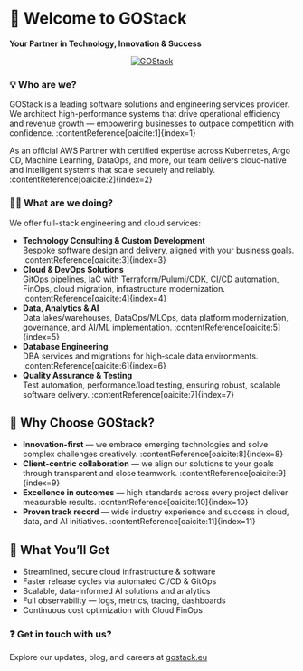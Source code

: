 # 👋 Welcome to GOStack

**Your Partner in Technology, Innovation & Success**
<div align="center">
  
[![GOStack](https://gostack.eu/static/media/logo.bfd0aab1.png?style=centerme)](https://gostack.eu)

</div>

### 💡 Who are we?

GOStack is a leading software solutions and engineering services provider. We architect high-performance systems that drive operational efficiency and revenue growth — empowering businesses to outpace competition with confidence. :contentReference[oaicite:1]{index=1}

As an official AWS Partner with certified expertise across Kubernetes, Argo CD, Machine Learning, DataOps, and more, our team delivers cloud‑native and intelligent systems that scale securely and reliably. :contentReference[oaicite:2]{index=2}

### 🧑‍💻 What are we doing?

We offer full-stack engineering and cloud services:

- **Technology Consulting & Custom Development**  
  Bespoke software design and delivery, aligned with your business goals. :contentReference[oaicite:3]{index=3}
- **Cloud & DevOps Solutions**  
  GitOps pipelines, IaC with Terraform/Pulumi/CDK, CI/CD automation, FinOps, cloud migration, infrastructure modernization. :contentReference[oaicite:4]{index=4}
- **Data, Analytics & AI**  
  Data lakes/warehouses, DataOps/MLOps, data platform modernization, governance, and AI/ML implementation. :contentReference[oaicite:5]{index=5}
- **Database Engineering**  
  DBA services and migrations for high‑scale data environments. :contentReference[oaicite:6]{index=6}
- **Quality Assurance & Testing**  
  Test automation, performance/load testing, ensuring robust, scalable software delivery. :contentReference[oaicite:7]{index=7}


## 🤝 Why Choose GOStack?

- **Innovation-first** — we embrace emerging technologies and solve complex challenges creatively. :contentReference[oaicite:8]{index=8}  
- **Client-centric collaboration** — we align our solutions to your goals through transparent and close teamwork. :contentReference[oaicite:9]{index=9}  
- **Excellence in outcomes** — high standards across every project deliver measurable results. :contentReference[oaicite:10]{index=10}  
- **Proven track record** — wide industry experience and success in cloud, data, and AI initiatives. :contentReference[oaicite:11]{index=11}  


## 📣 What You’ll Get

- Streamlined, secure cloud infrastructure & software  
- Faster release cycles via automated CI/CD & GitOps  
- Scalable, data-informed AI solutions and analytics  
- Full observability — logs, metrics, tracing, dashboards  
- Continuous cost optimization with Cloud FinOps 

### ❓ Get in touch with us?

Explore our updates, blog, and careers at [gostack.eu](https://gostack.eu)
